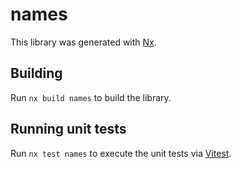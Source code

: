 # names

This library was generated with [Nx](https://nx.dev).

## Building

Run `nx build names` to build the library.

## Running unit tests

Run `nx test names` to execute the unit tests via [Vitest](https://vitest.dev/).
